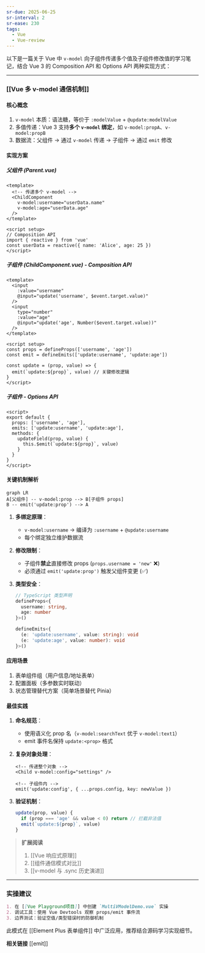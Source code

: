```yaml
---
sr-due: 2025-06-25
sr-interval: 2
sr-ease: 230
tags:
  - Vue
  - Vue-review
---
```



以下是一篇关于 Vue 中 `v-model` 向子组件传递多个值及子组件修改值的学习笔记，结合 Vue 3 的 Composition API 和 Options API 两种实现方式：

---
### [[Vue 多 v-model 通信机制]]
#### **核心概念**

1. `v-model` 本质：语法糖，等价于 `:modelValue` + `@update:modelValue`
2. 多值传递：Vue 3 支持**多个 `v-model` 绑定**，如 `v-model:propA`、`v-model:propB`
3. 数据流：父组件 → 通过 `v-model` 传递 → 子组件 → 通过 `emit` 修改


#### **实现方案**
##### 父组件 (Parent.vue)
```vue
<template>
  <!-- 传递多个 v-model -->
  <ChildComponent 
    v-model:username="userData.name"
    v-model:age="userData.age"
  />
</template>

<script setup>
// Composition API
import { reactive } from 'vue'
const userData = reactive({ name: 'Alice', age: 25 })
</script>
```

##### 子组件 (ChildComponent.vue) - Composition API
```vue
<template>
  <input 
    :value="username" 
    @input="update('username', $event.target.value)"
  />
  <input 
    type="number" 
    :value="age" 
    @input="update('age', Number($event.target.value))"
  />
</template>

<script setup>
const props = defineProps(['username', 'age'])
const emit = defineEmits(['update:username', 'update:age'])

const update = (prop, value) => {
  emit(`update:${prop}`, value) // 关键修改逻辑
}
</script>
```

##### 子组件 - Options API
```vue
<script>
export default {
  props: ['username', 'age'],
  emits: ['update:username', 'update:age'],
  methods: {
    updateField(prop, value) {
      this.$emit(`update:${prop}`, value)
    }
  }
}
</script>
```

#### **关键机制解析**
```mermaid
graph LR
A[父组件] -- v-model:prop --> B[子组件 props]
B -- emit('update:prop') --> A
```

1. **多绑定原理**：
   - `v-model:username` → 编译为 `:username` + `@update:username`
   - 每个绑定独立维护数据流

2. **修改限制**：
   - 子组件**禁止**直接修改 props (`props.username = 'new'` ❌)
   - 必须通过 `emit('update:prop')` 触发父组件变更 (✅)

3. **类型安全**：
   ```ts
   // TypeScript 类型声明
   defineProps<{ 
     username: string, 
     age: number 
   }>()
   
   defineEmits<{
     (e: 'update:username', value: string): void
     (e: 'update:age', value: number): void
   }>()
   ```

#### **应用场景**
1. 表单组件组（用户信息/地址表单）
2. 配置面板（多参数实时联动）
3. 状态管理替代方案（简单场景替代 Pinia）

#### **最佳实践**
1. **命名规范**：
   - 使用语义化 prop 名（`v-model:searchText` 优于 `v-model:text1`）
   - emit 事件名保持 `update:<prop>` 格式

2. **复杂对象处理**：
   ```vue
   <!-- 传递整个对象 -->
   <Child v-model:config="settings" />
   
   <!-- 子组件内 -->
   emit('update:config', { ...props.config, key: newValue })
   ```

3. **验证机制**：
   ```js
   update(prop, value) {
     if (prop === 'age' && value < 0) return // 拦截非法值
     emit(`update:${prop}`, value)
   }
   ```

> **扩展阅读**  
> 1. [[Vue 响应式原理]]  
> 2. [[组件通信模式对比]]  
> 3. [[v-model 与 .sync 历史演进]]

---
### 实操建议
```markdown
1. 在 [[Vue Playground项目]] 中创建 `MultiVModelDemo.vue` 实操
2. 调试工具：使用 Vue Devtools 观察 props/emit 事件流
3. 边界测试：验证空值/类型错误时的防御机制
```

此模式在 [[Element Plus 表单组件]] 中广泛应用，推荐结合源码学习实现细节。


**相关链接**
[[emit]]
